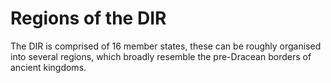 # Regions of the DIR

The DIR is comprised of 16 member states, these can be roughly organised into several regions, which broadly resemble the pre-Dracean borders of ancient kingdoms.